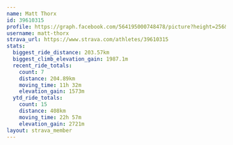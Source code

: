 ```yaml
---
name: Matt Thorx
id: 39610315
profile: https://graph.facebook.com/564195000748478/picture?height=256&width=256
username: matt-thorx
strava_url: https://www.strava.com/athletes/39610315
stats:
  biggest_ride_distance: 203.57km
  biggest_climb_elevation_gain: 1987.1m
  recent_ride_totals:
    count: 7
    distance: 204.89km
    moving_time: 11h 32m
    elevation_gain: 1573m
  ytd_ride_totals:
    count: 15
    distance: 408km
    moving_time: 22h 57m
    elevation_gain: 2721m
layout: strava_member
--- 
```

